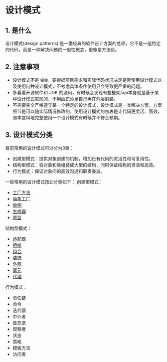 # 设计模式
## 1. 是什么
设计模式(design patterns) 是一类经典的软件设计方案的总称，它不是一组特定的代码，而是一种解决问题的一般性概念，更像是方法论。

## 2. 注意事项
* 设计模式不是 `银弹`，要根据项目需求和实际代码状况决定是否使用设计模式以及使用何种设计模式，不考虑具体条件使用只会导致更严重的问题。
* 多看看开源软件和 JDK 的源码，有时候会发现有些框架/api本身就是基于某种设计模式实现的，不用画蛇添足自己再在外层封装。
* 不需要完全严格遵守某一个特定的设计模式，设计模式是一类解决方案，方案细节是可以随实际情况修改的，使用设计模式的初衷是让代码更灵活、高效，照本宣科地完整使用一个设计模式有时候并不符合预期。

## 3. 设计模式分类
目前常用的设计模式可以分为3类：
* 创建型模式：提供对象创建的机制，增加已有代码的灵活性和可复用性。
* 结构型模式：将对象和类组装成大型的结构，同时保证结构的灵活和高效。
* 行为模式：保证对象间的高效沟通和职责委派。

一些常用的设计模式按此分类如下：
创建型模式：
* [工厂方法](./工厂方法.md)
* [抽象工厂](./抽象工厂.md)
* [单例](./单例模式.md)
* [生成器](./生成器模式.md)
* [原型](./原型模式.md)

结构型模式：
* [适配器](./适配器模式.md)
* [桥接](./桥接模式.md)
* [组合](./组合模式.md)
* [装饰](./装饰模式.md)
* [外观](./外观模式.md)
* [享元](./享元模式.md)
* [代理](./代理模式.md)

行为模式：
* 责任链
* 命令
* 迭代器
* 中介者
* 备忘录
* 观察者
* 状态
* 策略
* 模板方法
* 访问者
